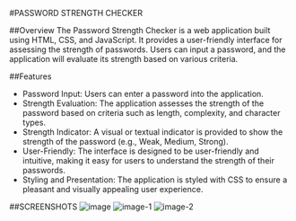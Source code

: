 #PASSWORD STRENGTH CHECKER

##Overview
The Password Strength Checker is a web application built using HTML, CSS, and JavaScript. It provides a user-friendly interface for assessing the strength of passwords. Users can input a password, and the application will evaluate its strength based on various criteria.

##Features
- Password Input: Users can enter a password into the application.
- Strength Evaluation: The application assesses the strength of the password based on criteria such as length, complexity, and character types.
- Strength Indicator: A visual or textual indicator is provided to show the strength of the password (e.g., Weak, Medium, Strong).
- User-Friendly: The interface is designed to be user-friendly and intuitive, making it easy for users to understand the strength of their passwords.
- Styling and Presentation: The application is styled with CSS to ensure a pleasant and visually appealing user experience.

##SCREENSHOTS
![image](https://github.com/Shuklaaa/Password-Strength-Checker/assets/93446673/b0f4ec81-80a0-4ee9-a608-bee9909df24b)
![image-1](https://github.com/Shuklaaa/Password-Strength-Checker/assets/93446673/f11ca7e7-e592-40e0-9f5b-6c3bc6bcb5b4)
![image-2](https://github.com/Shuklaaa/Password-Strength-Checker/assets/93446673/e9e6896b-6b70-4727-af29-d897ec3f810f)
